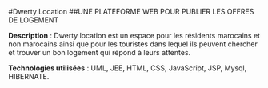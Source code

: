 #Dwerty Location
##UNE PLATEFORME WEB POUR PUBLIER LES OFFRES DE LOGEMENT

**Description** : Dwerty location est un espace pour les résidents
marocains et non marocains ainsi que pour les touristes dans lequel ils peuvent chercher et trouver un bon logement qui
répond à leurs attentes.

**Technologies utilisées** : UML, JEE, HTML, CSS, JavaScript, JSP,
Mysql, HIBERNATE.
